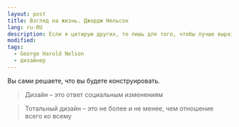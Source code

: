 ```yaml
---
layout: post
title: Взгляд на жизнь. Джордж Нельсон
lang: ru-RU
description: Если я цитирую других, то лишь для того, чтобы лучше выразить свою собственную мысль - Мишель де Монтен
modified:
tags:
  - George Harold Nelson
  - дизайнер
---
```

Вы сами решаете, что вы будете конструировать.
<!--more-->

>Дизайн – это ответ социальным изменениям

>Тотальный дизайн – это не более и не менее, чем отношение всего ко всему

